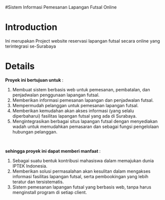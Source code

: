#Sistem Informasi Pemesanan Lapangan Futsal Online

# Introduction #
Ini merupakan Project website reservasi lapangan futsal secara online yang terintegrasi se-Surabaya



# Details #
<strong>Proyek ini bertujuan untuk </strong>:

1.	Membuat sistem berbasis web untuk pemesanan, pembatalan, dan penjadwalan penggunaan lapangan futsal.<br>
2.	Memberikan informasi pemesanan lapangan dan penjadwalan futsal.<br>
3.	Mempermudah pelanggan untuk pemesanan lapangan futsal.<br>
4.	Memberikan kemudahan akan akses informasi (yang selalu diperbaharui) fasilitas lapangan futsal yang ada di Surabaya.<br>
5.	Mengintegrasikan berbagai situs lapangan futsal dengan menyediakan wadah untuk memudahkan pemasaran dan sebagai fungsi pengelolaan hubungan pelanggan.<br>
<br>

<strong>sehingga proyek ini dapat memberi manfaat </strong>:<br>

1.	Sebagai suatu bentuk kontribusi mahasiswa dalam memajukan dunia IPTEK Indonesia.<br>
2.	Memberikan solusi permasalahan akan kesulitan dalam mengakses informasi fasilitas lapangan futsal, serta pembookingan yang lebih teratur dan tersistematis.<br>
3.	Sistem pemesanan lapangan futsal yang berbasis web, tanpa harus menginstall program di setiap client.